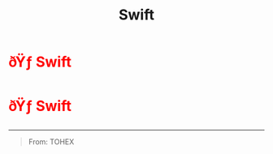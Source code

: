 ﻿---
lang: en-US
title: Swift
prev: Rat
next: 
---
# <font color=red>ðŸƒ <b>Swift</b></font> <Badge text="Experimental" type="tip" vertical="middle"/>
# <font color=red>ðŸƒ <b>Swift</b></font> <Badge text="Experimental" type="tip" vertical="middle"/>
---

> From: TOHEX

